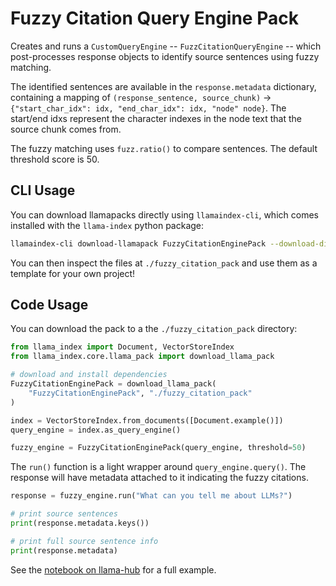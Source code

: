 # Fuzzy Citation Query Engine Pack

Creates and runs a `CustomQueryEngine` -- `FuzzCitationQueryEngine` -- which post-processes response objects to identify source sentences using fuzzy matching.

The identified sentences are available in the `response.metadata` dictionary, containing a mapping of `(response_sentence, source_chunk)` -> `{"start_char_idx": idx, "end_char_idx": idx, "node" node}`. The start/end idxs represent the character indexes in the node text that the source chunk comes from.

The fuzzy matching uses `fuzz.ratio()` to compare sentences. The default threshold score is 50.

## CLI Usage

You can download llamapacks directly using `llamaindex-cli`, which comes installed with the `llama-index` python package:

```bash
llamaindex-cli download-llamapack FuzzyCitationEnginePack --download-dir ./fuzzy_citation_pack
```

You can then inspect the files at `./fuzzy_citation_pack` and use them as a template for your own project!

## Code Usage

You can download the pack to a the `./fuzzy_citation_pack` directory:

```python
from llama_index import Document, VectorStoreIndex
from llama_index.core.llama_pack import download_llama_pack

# download and install dependencies
FuzzyCitationEnginePack = download_llama_pack(
    "FuzzyCitationEnginePack", "./fuzzy_citation_pack"
)

index = VectorStoreIndex.from_documents([Document.example()])
query_engine = index.as_query_engine()

fuzzy_engine = FuzzyCitationEnginePack(query_engine, threshold=50)
```

The `run()` function is a light wrapper around `query_engine.query()`. The response will have metadata attached to it indicating the fuzzy citations.

```python
response = fuzzy_engine.run("What can you tell me about LLMs?")

# print source sentences
print(response.metadata.keys())

# print full source sentence info
print(response.metadata)
```

See the [notebook on llama-hub](https://github.com/run-llama/llama-hub/blob/main/llama_hub/llama_packs/fuzzy_citation/fuzzy_citation_example.ipynb) for a full example.
